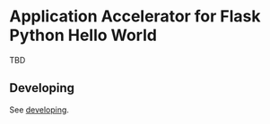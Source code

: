 # Application Accelerator for Flask Python Hello World

TBD

## Developing

See [developing](DEV.md).